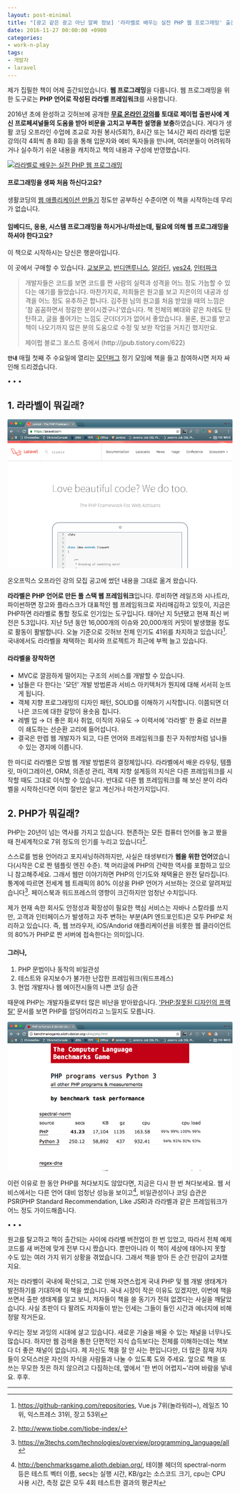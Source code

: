 ```yaml
---
layout: post-minimal
title: "[광고 같은 광고 아닌 알짜 정보] '라라벨로 배우는 실전 PHP 웹 프로그래밍' 출간 안내" 
date: 2016-11-27 00:00:00 +0900
categories:
- work-n-play
tags:
- 개발자
- laravel
---
```


제가 집필한 책이 어제 출간되었습니다. **웹 프로그래밍**을 다룹니다. 웹 프로그래밍을 위한 도구로는 **PHP 언어로 작성된 라라벨 프레임워크**를 사용합니다.

2016년 초에 완성하고 깃허브에 공개한 **[무료 온라인 강의](https://github.com/appkr/l5essential)를 토대로 제이펍 출판사에 계신 프로페셔널들의 도움을 받아 비문을 고치고 부족한 설명을 보충**하였습니다. 게다가 생활 코딩 오프라인 수업에 조교로 자원 봉사(5회?), 8시간 또는 14시간 짜리 라라벨 입문 강의(각 4회씩 총 8회) 등을 통해 입문자와 예비 독자들을 만나며, 여러분들이 어려워하거나 실수하기 쉬운 내용을 캐치하고 책의 내용과 구성에 반영했습니다.

[![라라벨로 배우는 실전 PHP 웹 프로그래밍](http://cfile2.uf.tistory.com/image/261326505829771C18CBB0)](http://cfile2.uf.tistory.com/image/261326505829771C18CBB0)

#### 프로그래밍을 생짜 처음 하신다고요? 

생활코딩의 [웹 애플리케이션 만들기](https://opentutorials.org/course/1688) 정도만 공부하신 수준이면 이 책을 시작하는데 무리가 없습니다.

#### 임베디드, 응용, 시스템 프로그래밍을 하시거나/하셨는데, 필요에 의해 웹 프로그래밍을 하셔야 한다고요?
 
이 책으로 시작하시는 당신은 행운아입니다.

이 곳에서 구매할 수 있습니다. [교보문고](http://www.kyobobook.co.kr/product/detailViewKor.laf?ejkGb=KOR&mallGb=KOR&barcode=9791185890623), [반디앤루니스](http://www.bandinlunis.com/front/product/detailProduct.do?prodId=4011008), [알라딘](http://www.aladin.co.kr/shop/wproduct.aspx?ItemId=96495117), [yes24](http://www.yes24.com/24/goods/33320248), [인터파크](http://book.interpark.com/product/BookDisplay.do?_method=detail&sc.shopNo=0000400000&sc.prdNo=261904099)

> 개발자들은 코드를 보면 코드를 짠 사람의 실력과 성격을 어느 정도 가늠할 수 있다는 얘기를 들었습니다. 마찬가지로, 저희들은 원고를 보고 지은이의 내공과 성격을 어느 정도 유추하곤 합니다. 김주원 님의 원고를 처음 받았을 때의 느낌은 '참 꼼꼼하면서 정갈한 분이시겠구나'였습니다. 책 전체의 뼈대와 같은 차례도 탄탄하고, 글을 풀어가는 느낌도 군더더기가 없어서 좋았습니다. 물론, 원고를 받고 책이 나오기까지 많은 분의 도움으로 수정 및 보완 작업을 거치긴 했지만요.
> <footer>제이펍 블로그 포스트 중에서 (http://jpub.tistory.com/622)</footer>

**`안내`** 매월 첫째 주 수요일에 열리는 [모던퍼그](http://www.modernpug.org/) 정기 모임에 책을 들고 참여하시면 저자 싸인해 드리겠습니다.

<!--more-->
<div class="spacer">• • •</div>

## 1. 라라벨이 뭐길래?

[![라라벨 홈페이지](/images/2016-11-27-img-01.png)](https://laravel.com/)

온오프믹스 오프라인 강의 모집 공고에 썼던 내용을 그대로 옮겨 왔습니다.

**라라벨은 PHP 언어로 만든 풀 스택 웹 프레임워크**입니다. 루비하면 레일즈와 시나트라, 파이썬하면 장고와 플라스크가 대표적인 웹 프레임워크로 자리매김하고 있듯이, 지금은 PHP하면 라라벨로 통할 정도로 인기있는 도구입니다. 태어난 지 5년됐고 현재 최신 버전은 5.3입니다. 지난 5년 동안 16,000개의 이슈와 20,000개의 커밋이 발생했을 정도로 활동이 활발합니다. 오늘 기준으로 깃허브 전체 인기도 41위를 차지하고 있습니다[^1]. 국내에서도 라라벨을 채택하는 회사와 프로젝트가 최근에 부쩍 늘고 있습니다. 

#### 라라벨을 장착하면

- MVC로 깔끔하게 떨어지는 구조의 서비스를 개발할 수 있습니다.
- 남들은 다 한다는 '모던' 개발 방법론과 서비스 아키텍처가 뭔지에 대해 서서히 눈뜨게 됩니다.
- 객체 지향 프로그래밍의 디자인 패턴, SOLID를 이해하기 시작합니다. 이쯤되면 더 나은 코드에 대한 갈망이 용솟음 칩니다.
- 레벨 업 → 더 좋은 회사 취업, 이직의 자유도 → 이력서에 '라라벨' 한 줄로 러브콜이 쇄도하는 선순환 고리에 들어섭니다.
- 결국은 만렙 웹 개발자가 되고, 다른 언어와 프레임워크를 친구 자취방처럼 넘나들 수 있는 경지에 이릅니다.

한 마디로 라라벨은 모범 웹 개발 방법론의 결정체입니다. 라라벨에서 배운 라우팅, 템플릿, 마이그레이션, ORM, 의존성 관리, 객체 지향 설계등의 지식은 다른 프레임워크를 시작할 때도 그대로 이식할 수 있습니다. 반대로 다른 웹 프레임워크를 해 보신 분이 라라벨을 시작하신다면 이미 절반은 알고 계신거나 마찬가지입니다.

## 2. PHP가 뭐길래?

PHP는 20년이 넘는 역사를 가지고 있습니다. 현존하는 모든 컴퓨터 언어를 놓고 봤을 때 전세계적으로 7위 정도의 인기를 누리고 있습니다[^2].
 
스스로를 범용 언어라고 포지셔닝하려하지만, 사실은 태생부터가 **웹을 위한 언어**였습니다(시작은 C로 짠 템플릿 엔진 수준). 책 머리글에 PHP의 간략한 역사를 포함하고 있으니 참고해주세요. 그래서 웹만 이야기하면 PHP의 인기도와 채택율은 완전 달라집니다. 통계에 따르면 전세계 웹 트래픽의 80% 이상을 PHP 언어가 서브하는 것으로 알려져있습니다[^3]. 페이스북과 워드프레스의 영향이 크긴하지만 엄청난 수치입니다. 

제가 현재 속한 회사도 안정성과 확장성이 필요한 핵심 서비스는 자바나 스칼라를 쓰지만, 고객과 인터페이스가 발생하고 자주 변하는 부분(API 엔드포인트)은 모두 PHP로 처리하고 있습니다. 즉, 웹 브라우저, iOS/Andorid 애플리케이션을 비롯한 웹 클라이언트의 80%가 PHP로 짠 서버에 접속한다는 의미입니다.  

#### 그러나, 

1. PHP 문법이나 동작의 비일관성
2. 테스트와 유지보수가 불가한 난잡한 프레임워크(워드프레스)
3. 현업 개발자나 웹 에이전시들의 나쁜 코딩 습관

때문에 PHP는 개발자들로부터 많은 비난을 받아왔습니다. ['PHP:잘못된 디자인의 프랙탈'](http://noraesae.github.io/PHP-a-fractal-of-bad-design-kr/) 문서를 보면 PHP를 암덩어리라고 느낄지도 모릅니다.

[![PHP 성능](/images/2016-11-27-img-02.png)](/images/2016-11-27-img-02.png)

이런 이유로 한 동안 PHP를 쳐다보지도 않았다면, 지금은 다시 한 번 쳐다보세요. 웹 서비스에서는 다른 언어 대비 엄청난 성능을 보이고[^4], 비일관성이나 코딩 습관은 PSR(PHP Standard Recommendation, Like JSR)과 라라벨과 같은 프레임워크가 어느 정도 가이드해줍니다.

<div class="spacer">• • •</div>

원고를 탈고하고 책이 출간되는 사이에 라라벨 버전업이 한 번 있었고, 따라서 전체 예제 코드를 새 버전에 맞게 전부 다시 짰습니다. 뿐만아니라 이 책이 세상에 태어나지 못할 수도 있는 여러 가지 위기 상황을 겪었습니다. 그래서 책을 받아 든 순간 만감이 교차했지요.

저는 라라벨이 국내에 확산되고, 그로 인해 자연스럽게 국내 PHP 및 웹 개발 생태계가 발전하기를 기대하며 이 책을 썼습니다. 국내 시장이 작은 이유도 있겠지만, 이번에 책을 쓰면서 출판 생태계를 알고 보니, 저자들이 책을 쓸 동기가 전혀 없겠다는 사실을 깨달았습니다. 사실 초판이 다 팔려도 저자들이 받는 인세는 그들이 들인 시간과 에너지에 비해 정말 작거든요. 

우리는 정보 과잉의 시대에 살고 있습니다. 새로운 기술을 배울 수 있는 채널을 너무나도 많습니다. 하지만 웹 검색을 통한 단편적인 지식 습득보다는 전체를 이해하는데는 책보다 더 좋은 채널이 없습니다. 제 자신도 책을 잘 안 사는 편입니다만, 더 많은 잠재 저자들이 오덕스러운 자신의 자식을 사람들과 나눌 수 있도록 도와 주세요. 앞으로 책을 또 쓰는 무모한 짓은 하지 않으려고 다짐하는데, 옆에서 '한 번이 어렵지~'라며 바람을 넣네요. 후후.

--- 

[^1]: https://github-ranking.com/repositories, Vue.js 7위(놀라워라~), 레일즈 10위, 익스프레스 31위, 장고 53위
[^2]: http://www.tiobe.com/tiobe-index/
[^3]: https://w3techs.com/technologies/overview/programming_language/all
[^4]: http://benchmarksgame.alioth.debian.org/, 테이블 헤더의 spectral-norm 등은 테스트 벡터 이름, secs는 실행 시간, KB/gz는 소스코드 크기, cpu는 CPU 사용 시간, 측정 값은 모두 4회 테스트한 결과의 평균치
